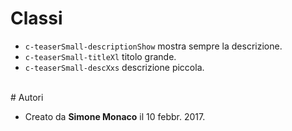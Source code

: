 # Classi

- `c-teaserSmall-descriptionShow` mostra sempre la descrizione.
- `c-teaserSmall-titleXl` titolo grande.
- `c-teaserSmall-descXxs` descrizione piccola.

<br />
# Autori

- Creato da **Simone Monaco** il 10 febbr. 2017.
